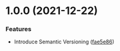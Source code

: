 # 1.0.0 (2021-12-22)


### Features

* Introduce Semantic Versioning ([fae5e86](https://github.com/kepler16/fetch.cljc/commit/fae5e864fac6615884ce970f100246bb40085491))
